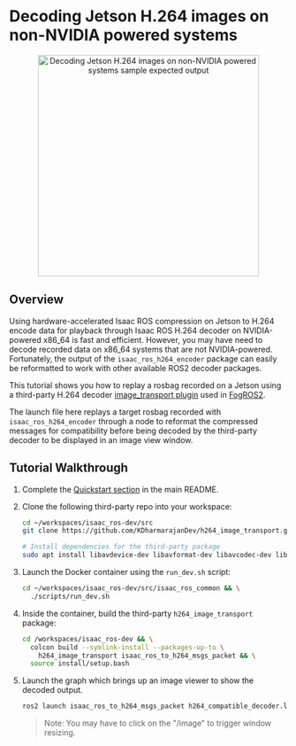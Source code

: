 # Decoding Jetson H.264 images on non-NVIDIA powered systems

<div align="center"><img alt="Decoding Jetson H.264 images on non-NVIDIA powered systems sample expected output" src="../resources/image_view_h264_decoded.jpg" width="400px"/></div>

## Overview

Using hardware-accelerated Isaac ROS compression on Jetson to H.264 encode data for playback through Isaac ROS H.264 decoder on NVIDIA-powered x86_64 is fast and efficient. However,
you may have need to decode recorded data on x86_64 systems that are not NVIDIA-powered. Fortunately, the output of the `isaac_ros_h264_encoder` package can easily be reformatted to work with other available ROS2 decoder packages.

This tutorial shows you how to replay a rosbag recorded on a Jetson using a third-party H.264 decoder [image_transport plugin](https://github.com/KDharmarajanDev/h264_image_transport.git) used in [FogROS2](https://github.com/berkeleyAutomation/FogROS2).

The launch file here replays a target rosbag recorded with `isaac_ros_h264_encoder` through a node to reformat the compressed messages for compatibility before being decoded by the third-party decoder to be displayed in an image view window.

## Tutorial Walkthrough

1. Complete the [Quickstart section](../README.md#quickstart) in the main README.
2. Clone the following third-party repo into your workspace:

    ```bash
    cd ~/workspaces/isaac_ros-dev/src
    git clone https://github.com/KDharmarajanDev/h264_image_transport.git

    # Install dependencies for the third-party package
    sudo apt install libavdevice-dev libavformat-dev libavcodec-dev libavutil-dev libswscale-dev
    ```

3. Launch the Docker container using the `run_dev.sh` script:

    ```bash
    cd ~/workspaces/isaac_ros-dev/src/isaac_ros_common && \
      ./scripts/run_dev.sh
    ```

4. Inside the container, build the third-party `h264_image_transport` package:

    ```bash
    cd /workspaces/isaac_ros-dev && \
      colcon build --symlink-install --packages-up-to \
        h264_image_transport isaac_ros_to_h264_msgs_packet && \
      source install/setup.bash
    ```

5. Launch the graph which brings up an image viewer to show the decoded output.

    ```bash
    ros2 launch isaac_ros_to_h264_msgs_packet h264_compatible_decoder.launch.py rosbag_path:=/workspaces/isaac_ros-dev/src/isaac_ros_compression/resources/rosbags/h264_compressed_sample.bag
    ```

    > Note: You may have to click on the "/image" to trigger window resizing.
